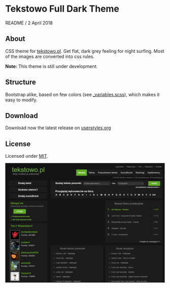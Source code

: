 
# Tekstowo Full Dark Theme

README / 2 April 2018

## About
CSS theme for [tekstowo.pl](http://www.tekstowo.pl/). Get flat, dark grey feeling for night surfing. Most of the images are converted into css rules.

**Note:** This theme is still under development.

## Structure
Bootstrap alike, based on few colors (see [_variables.scss](https://github.com/Prologh/tekstowo-full-dark/blob/master/tekstowo-full-dark/css/_variables.scss)), which makes it easy to modify.

## Download
Download now the latest release on [userstyles.org](https://userstyles.org/styles/157867/tekstowo-full-dark)

## License
Licensed under [MIT](https://github.com/Prologh/tekstowo-full-dark/blob/master/LICENSE).

![Home page preview](https://raw.githubusercontent.com/Prologh/tekstowo-full-dark/master/tekstowo-full-dark/img/000.png "Home page")

